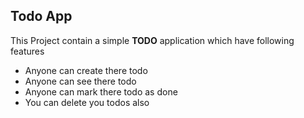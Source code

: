 ##  Todo App
This Project contain a simple **TODO** application which have following features 

- Anyone can create there todo 
- Anyone can see there todo 
- Anyone can mark there todo as done 
- You can delete you todos also